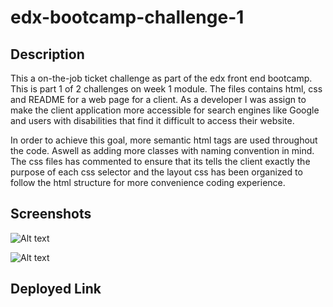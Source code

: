 # edx-bootcamp-challenge-1

## Description
This a on-the-job ticket challenge as part of the edx front end bootcamp. This is part 1 of 2 challenges on week 1 module. The files contains html, css and README for a web page for a client. As a developer I was assign to make the client application more accessible for search engines like Google and users with disabilities that find it difficult to access their website.

In order to achieve this goal, more semantic html tags are used throughout the code. Aswell as adding more classes with naming convention in mind. The css files has commented to ensure that its tells the client exactly the purpose of each css selector and the layout css has been organized to follow the html structure for more convenience coding experience.

## Screenshots

![Alt text](/bootcamp-challenge-1/challenge/Assets/web-app-1.png "Web page first-half") 

![Alt text](/bootcamp-challenge-1/challenge/Assets/web-app-2.png "Web page second-half")

## Deployed Link

